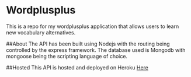 # Wordplusplus
This is a repo for my wordplusplus application that allows users to learn new vocabulary alternatives.

##About
The API has been built using Nodejs with the routing being controlled by the express framework. 
The database used is Mongodb with mongoose being the scripting language of choice.

##Hosted
This API is hosted and deployed on Heroku [Here](https://wordplusplus-api.herokuapp.com/)
